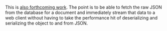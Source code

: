 <!--Title:Query for Raw JSON-->
<!--Url:query_json-->

This is [also forthcoming work](https://github.com/JasperFx/Marten/issues/16). The point is to be able to fetch the raw JSON from the database for a document and immediately stream that data to a web client without having to take the performance hit of deserializing and serializing the object to and from JSON.
